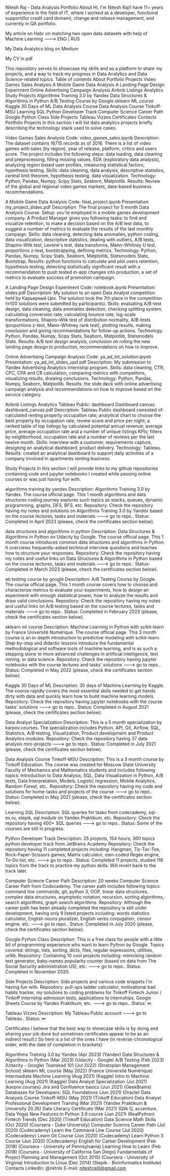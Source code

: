 Nitesh Raj - Data Analysis Portfolio
About
Hi, I'm Nitesh Raj!I have 11+ years of experience in the field of IT, where I worked as a developer, functional support(for credit card domain), change and release management, and currently in QA portfolio.

My article on Habr on matching two open data datasets with help of Machine Learning ---> ENG | RUS

My Data Analytics blog on Medium

My CV in pdf


This repository serves to showcase my skills and as a platform to share my projects, and a way to track my progress in Data Analytics and Data Science-related topics.
Table of contents
About
Portfolio Projects
Video Games Sales Analysis
A Mobile Game Data Analysis
A Landing Page Design Experiment
Online Advertising Campaign Analysis
Airbnb Listings Analytics
Study Projects
Algorithms Training 3.0 by Yandex
Data Structures & Algorithms in Python
A/B Testing Course by Google
sklearn ML course
Kaggle 30 Days of ML
Data Analysis Course
Data Analysis Course Tinkoff-MSU
Learning SQL
Python Developer Track
Computer Science Career Path
Google Python Class
Side Projects
Tableau Vizzes
Certificates
Contacts
Portfolio Projects
In this section I will list data analytics projects briefly describing the technology stack used to solve cases.

Video Games Sales Analysis
Code: video_games_sales.ipynb
Description: The dataset contains 16715 records as of 2016. There is a list of video games with sales (by region), year of release, platform, critics and users score. The project includes the following steps: data loading, data cleaning and preprocessing, filling missing values, EDA (exploratory data analysis), analyzing region based user profiles, measuring statistical factors, hypothesis testing.
Skills: data cleaning, data analysis, descriptive statistics, central limit theorem, hypothesis testing, data visualization.
Technology: Python, Pandas, Numpy, Scipy Stats, Seaborn, Matplotlib.
Results: Review of the global and regional video games markets, data-based business recommendations.

A Mobile Game Data Analysis
Code: final_project.ipynb
Presentation: my_project_slides.pdf
Description: The final project for 5 month Data Analysis Course. Setup: you're employed in a mobile games development company. A Product Manager gives you following tasks: to find and visualize retention, to make a decision based on the A/B test data, to suggest a number of metrics to evaluate the results of the last monthly campaign.
Skills: data cleaning, detecting data anomalies, python coding, data visualization, descriptive statistics, dealing with outliers, A/B tests, Shapiro–Wilk test, Levene's test, data transforms, Mann–Whitney U test, proportions z-test, bootstrapping, defining metrics.
Technology: Python, Pandas, Numpy, Scipy Stats, Seaborn, Matplotlib, Statsmodels Stats, Bootstrap.
Results: python functions to calculate and plot users retention, hypothesis testing, detecting statistically significant result with a recommendation to push tested in-app changes into production, a set of metrics to evaluate success of promotion campaign.

A Landing Page Design Experiment
Code: notebook.ipynb
Presentation: slides.pdf
Description: My solution to an open Data Analyst competition held by Карьерный Цех. The solution took the 7th place in the competition (≈100 solutions were submitted by participants).
Skills: evaluating A/B-test design, data cleaning, data anomalies detection, checking splitting system, calculating conversion rate, calculating bounce rate, log-scale transformations, Shapiro–Wilk test of distribution normality, A/B-tests (proportions z-test, Mann–Whitney rank test), plotting results, making conclusion and giving recommendations for follow-up actions.
Technology: Python, Pandas, Numpy, Scipy Stats, Seaborn, Matplotlib, Statsmodels Stats.
Results: A/B test design analysis, conclusion on rolling the new landing page design to production, recommendations on how to improve.

Online Advertising Campaign Analysis
Code: ya_ad_int_solution.ipynb 
Presentation: ya_ad_int_slides_upd.pdf
Description: My submission to Yandex Advertising Analytics internship program.
Skills: data cleaning, CTR, CPC, CPA and CR calculation, comparing metrics with competitors, visualizing results, drawing conclusions.
Technology: Python, Pandas, Numpy, Seaborn, Matplotlib.
Results: the slide deck with online advertising campaign analysis and recommendations on how to improve based on the service category.

Airbnb Listings Analytics
Tableau Public: dashboard
Dashboard canvas: dashboard_canvas.pdf
Description: Tableau Public dashboard consisted of: calculated renting property occupation rate; analytical chart to choose the best property by occupation rate, review score and price per night; a ranked table of top listings by calculated potential annual revenue; average price, average occupation rate and a number of unique listings KPIs; filters by neighborhood, occupation rate and a number of reviews per the last twelve month.
Skills: interview with a customer, requirements capture, designing an analytical dashboard, product delivery.
Technology: Tableau.
Results: created an analytical dashboard to support daily activities of a company involved in apartments renting business.

Study Projects
In this section I will provide links to my github repositories containing code and jupyter notebooks I created while passing online courses or was just having fun with.

algorithms training by yandex
Description: Algorithms Training 3.0 by Yandex. The course official page.
This 1 month algorithms and data structures coding journey explores such topics as stacks, queues, dynamic programming, graphs, DFS, BFS, etc.
Repository: Check the repository having my notes and solutions on Algorithms Training 3.0 by Yandex based on the course lectures, tasks and materials ---> go to repo..
Status: Completed in April 2023 (please, check the certificates section below).

data structures and algorithms in python
Description: Data Structures & Algorithms in Python on Udacity by Google. The course official page.
This 1 month course introduces common data structures and algorithms in Python. It overviews frequently-asked technical interview questions and teaches how to structure your responses.
Repository: Check the repository having my notes and useful links on Data Structures & Algorithms in Python based on the course lectures, tasks and materials ---> go to repo..
Status: Completed in March 2023 (please, check the certificates section below).

ab testing course by google
Description: A/B Testing Course by Google. The course official page.
This 1 month course covers how to choose and characterize metrics to evaluate your experiments, how to design an experiment with enough statistical power, how to analyze the results and draw valid conclusions.
Repository: Check the repository having my notes and useful links on A/B testing based on the course lectures, tasks and materials ---> go to repo..
Status: Completed in February 2023 (please, check the certificates section below).

sklearn ml course
Description: Machine Learning in Python with scikit-learn by France Université Numérique. The course official page.
This 3 month course is an in-depth introduction to predictive modeling with scikit-learn. Step-by-step and didactic lessons introduce the fundamental methodological and software tools of machine learning, and is as such a stepping stone to more advanced challenges in artificial intelligence, text mining, or data science.
Repository: Check the repository having jupyter notebooks with the course lectures and tasks' solutions ---> go to repo..
Status: Completed in May 2022 (please, check the certificates section below).

Kaggle 30 Days of ML
Description: 30 days of Machine Learning by Kaggle. The course rapidly covers the most essential skills needed to get hands dirty with data and quickly learn how to build machine learning models.
Repository: Check the repository having jupyter notebooks with the course tasks' solutions ---> go to repo..
Status: Completed in August 2021 (please, check the certificates section below).

Data Analyst Specialization
Description: This is a 5 month specialization by karpov.courses. The specialization includes Python, API, Git, Airflow, SQL, Statistics, A/B testing, Visualization, Product development and Product Analytics modules.
Repository: Check the repository having 37 data analysis mini-projects ---> go to repo..
Status: Completed in July 2021 (please, check the certificates section below).

Data Analysis Course Tinkoff-MSU
Description: This is a 3 month course by Tinkoff Education. The course was created for Moscow State University Faculty of Mechanics and Mathematics students and includes following topics: Introduction to Data Analysis, SQL, Data Visualization in Python, A/B tests, Data Interpretation, Models, Logistic regression, Mobile Analytics, Random Forest, etc..
Repository: Check the repository having my code and solutions for home-tasks and projects of the course ---> go to repo..
Status: Completed in May 2021 (please, check the certificates section below).

Learning SQL
Description: SQL queries for tasks from codecademy, sql-ex.ru, stepik, sql module on Yandex Praktikum, etc.
Repository: Check the repository having 400+ SQL queries ---> go to repo..
Status: Some of the courses are still in progress.

Python Developer Track
Description: 25 projects, 154 hours, 300 topics python developer track from JetBrains Academy
Repository: Check the repository having 11 completed projects including: Hangman, Tic-Tac-Toe, Rock-Paper-Scissors games; Matrix calculator, own-coded Regex engine, To-Do list, etc. ---> go to repo..
Status: Completed 11 projects, studied 116 topics from the track to practice my python skills. Will revert back to the track later.

Computer Science Career Path
Description: 20 weeks Computer Science Career Path from Codecademy. The career path includes following topics: command line commands, git, python 3, OOP, linear data structures, complex data structures, asymptotic notation, recursion, sorting algorithms, search algorithms, graph search algorithms.
Repository: Although the career path has been already completed the repository is still under development, having only 9 listed projects including: words statistics calculator, English nouns pluralizer, English verbs conjugation, censor engine, etc. ---> go to repo..
Status: Completed in July 2020 (please, check the certificates section below).

Google Python Class
Description: This is a free class for people with a little bit of programming experience who want to learn Python by Google. Topics covered: strings, lists, sorting, dicts, files, regular expressions, utilities, urllib.
Repository: Containing 10 cool projects including: mimicking random text generator, baby-names popularity counter (based on data from The Social Security administration US), etc. ---> go to repo..
Status: Completed in November 2020.

Side Projects
Description: Side projects and various code snippets I'm having fun with.
Repository: pull-ups ladder calculator, motivational bad habits tracker, my solutions to coding problems for Tinkoff Fintech Junior / Tinkoff Internship admission tests, applications to internships, Google Sheets Course by Yandex Praktikum, etc. ---> go to repo..
Status: ∞

Tableau Vizzes
Description: My Tableau Public account ---> go to Tableau..
Status: ∞

Certificates
I believe that the best way to showcase skills is by doing and sharing your job done but sometimes certificates appear to be as an indirect result:) So here is a list of the ones I have (in reverse-chronological order, with the date of completion in brackets):

Algorithms Training 3.0 by Yandex (Apr 2023) (Yandex)
Data Structures & Algorithms in Python (Mar 2023) (Udacity - Google)
A/B Testing (Feb 2023) (Udacity - Google)
Teamlead 101 (Jul 2022) (Stratoplan Management School)
sklearn ML course (May 2022) (France Université Numérique)
Intermediate Machine Learning (Aug 2021) (Kaggle)
Intro to Machine Learning (Aug 2021) (Kaggle)
Data Analyst Specialization (Jul 2021) (karpov.courses)
Jira and Confluence basics (Jun 2021) (GeekBrains)
Databases for Developers: SQL Foundations (Jun 2021) (Oracle)
Data Analysis Course Tinkoff-MSU (May 2021) (Tinkoff Education)
Data Analyst Professional Development Training (Mar 2021) (Yandex Praktikum & University 20.35)
Data Literacy Certificate (Mar 2021) (Qlik Q, accenture, Data Yoga)
New Features in Python 3.9 course (Jan 2021) (RealPython)
Fintech Trends (Dec 2020) (Tinkoff Education)
Data Science Math Skills (Oct 2020) (Coursera - Duke University)
Computer Science Career Path (Jul 2020) (Codecademy)
Learn the Command Line Course (Jul 2020) (Codecademy)
Learn Git Course (Jun 2020) (Codecademy)
Learn Python 3 Course (Jun 2020) (Codecademy)
English for Career Development (Feb 2018) (Coursera - University of Pennsylvania)
Learning How to Learn (Feb 2018) (Coursera - University of California San Diego)
Fundamentals of Project Planning and Management (Oct 2015) (Coursera - University of Virginia)
Introduction to Linux (Dec 2014) (Stepik - Bioinformatics Institute)
Contacts
LinkedIn: @nktnlx
E-mail: niteshraj0@gmail.com
